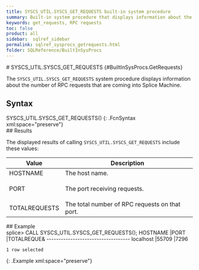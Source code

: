 ```yaml
---
title: SYSCS_UTIL.SYSCS_GET_REQUESTS built-in system procedure
summary: Built-in system procedure that displays information about the number of RPC requests that are coming into Splice Machine.
keywords: get_requests, RPC requests
toc: false
product: all
sidebar:  sqlref_sidebar
permalink: sqlref_sysprocs_getrequests.html
folder: SQLReference/BuiltInSysProcs
---
```

<section>
<div class="TopicContent" data-swiftype-index="true" markdown="1">
# SYSCS_UTIL.SYSCS_GET_REQUESTS   {#BuiltInSysProcs.GetRequests}

The `SYSCS_UTIL.SYSCS_GET_REQUESTS` system procedure displays
information about the number of RPC requests that are coming into Splice
Machine.

## Syntax

<div class="fcnWrapperWide" markdown="1">
    SYSCS_UTIL.SYSCS_GET_REQUESTS()
{: .FcnSyntax xml:space="preserve"}

</div>
## Results

The displayed results of calling `SYSCS_UTIL.SYSCS_GET_REQUESTS` include
these values:

<table summary=" summary=&quot;Columns in Get_Requests results display&quot;">
                <col />
                <col />
                <thead>
                    <tr>
                        <th>Value</th>
                        <th>Description</th>
                    </tr>
                </thead>
                <tbody>
                    <tr>
                        <td class="CodeFont">HOSTNAME
					</td>
                        <td>The host name.</td>
                    </tr>
                    <tr>
                        <td class="CodeFont">PORT
					</td>
                        <td>
                            <p>The port receiving requests.</p>
                        </td>
                    </tr>
                    <tr>
                        <td class="CodeFont">TOTALREQUESTS
					</td>
                        <td>The total number of RPC requests on that port.</td>
                    </tr>
                </tbody>
            </table>
## Example

<div class="preWrapperWide" markdown="1">
    splice> CALL SYSCS_UTIL.SYSCS_GET_REQUESTS();
    HOSTNAME  |PORT  |TOTALREQUE&
    -----------------------------------
    localhost  |55709 |7296
    
    1 row selected
{: .Example xml:space="preserve"}

</div>
</div>
</section>

